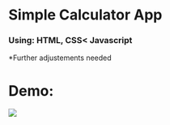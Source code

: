 <h1>Simple Calculator App</h1>
<h3>Using: HTML, CSS< Javascript</h3>

*Further adjustements needed

<h1>Demo:</h1>
<img src = "![Screen Shot 2024-01-06 at 2 11 58 AM](https://github.com/sydneyC678/Calculator-App/assets/121634300/e7541cbb-7aa0-41db-9139-ce11a218e7ab)">
